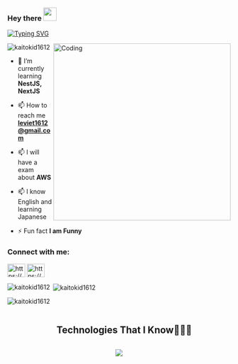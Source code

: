 ### Hey there <img src="https://media.giphy.com/media/hvRJCLFzcasrR4ia7z/giphy.gif" width="30px">

<a href="https://git.io/typing-svg"><img src="https://readme-typing-svg.demolab.com?font=Fira+Code&pause=1000&random=false&width=435&lines=WELLCOME+TO+MY+GITHUB+PROFILE;I'M+LE+VIET+VIET+(KAITOKID);I'M+FULLSTACK+DEVELOPER" alt="Typing SVG" /></a>
<br>

<img align="right" alt="Coding" width="400" src="https://cdn.dribbble.com/users/1162077/screenshots/3848914/programmer.gif">

<p align="left"> <img src="https://komarev.com/ghpvc/?username=kaitokid1612&label=Profile%20views&color=0e75b6&style=flat" alt="kaitokid1612" /> </p>

- 🌱 I’m currently learning **NestJS, NextJS**

- 📫 How to reach me **leviet1612@gmail.com**

- 📫 I will have a exam about **AWS** 

- 📫 I know English and learning Japanese

- ⚡ Fun fact **I am Funny** 

<h3 align="left">Connect with me:</h3>
<p align="left">
<a href="https://linkedin.com/in/https://www.linkedin.com/" target="blank"><img align="center" src="https://raw.githubusercontent.com/rahuldkjain/github-profile-readme-generator/master/src/images/icons/Social/linked-in-alt.svg" alt="https://www.linkedin.com/" height="30" width="40" /></a>
<a href="https://fb.com/https://www.facebook.com/so.lucky161212" target="blank"><img align="center" src="https://raw.githubusercontent.com/rahuldkjain/github-profile-readme-generator/master/src/images/icons/Social/facebook.svg" alt="https://www.facebook.com/so.lucky161212" height="30" width="40" /></a>
</p>

<p><img align="left" src="https://github-readme-stats.vercel.app/api/top-langs?username=kaitokid1612&show_icons=true&locale=en&layout=compact" alt="kaitokid1612" /></p>

<p>&nbsp;<img align="center" src="https://github-readme-stats.vercel.app/api?username=kaitokid1612&show_icons=true&locale=en" alt="kaitokid1612" /></p>

<p><img align="center" src="https://github-readme-streak-stats.herokuapp.com/?user=kaitokid1612&" alt="kaitokid1612" /></p>

<!--h1 without bottom border-->
<div id="user-content-toc">
  <ul align="center">
    <summary><h2 style="display: inline-block">Technologies That I Know👨🏻‍💻</h2></summary>
  </ul>
</div>
<!--tech stack icons-->
<p align="center">
  <a href="https://skillicons.dev">
    <img src="https://skillicons.dev/icons?i=html,css,tailwind,js,ts,vuejs,react,nuxtjs,nextjs,nodejs,nestjs,go,php,laravel,postgres,mysql,mongodb,firebase,redis,figma,postman,git,github,vscode,docker,kubernetes,kafka,aws,linux,nginx,&perline=14" />
  </a>
</p>
